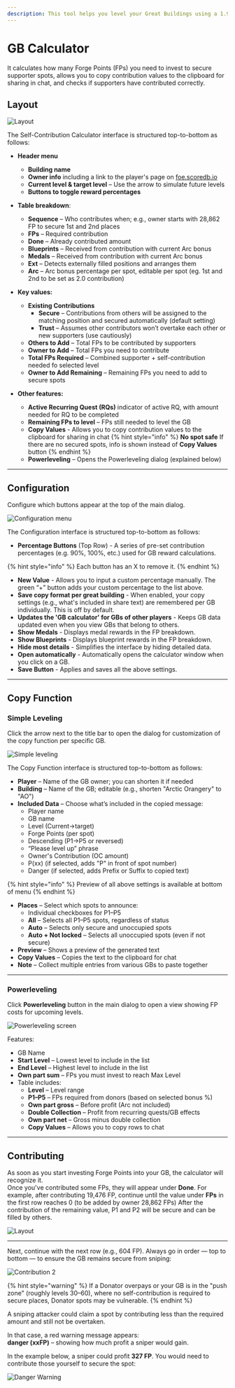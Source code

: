 ```yaml
--- 
description: This tool helps you level your Great Buildings using a 1.9 support (or any custom value).  
--- 
```

# GB Calculator

It calculates how many Forge Points (FPs) you need to invest to secure supporter spots, allows you to copy contribution values to the clipboard for sharing in chat, and checks if supporters have contributed correctly. 

## Layout

![Layout](https://github.com/user-attachments/assets/f43f4e65-f060-42e5-989f-49b0aa0f7691)

The Self-Contribution Calculator interface is structured top-to-bottom as follows:

- **Header menu**
  - **Building name**
  - **Owner info** including a link to the player's page on [foe.scoredb.io](https://foe.scoredb.io/)
  - **Current level & target level** – Use the arrow to simulate future levels
  - **Buttons to toggle reward percentages**

- **Table breakdown**:
  - **Sequence** – Who contributes when; e.g., owner starts with 28,862 FP to secure 1st and 2nd places
  - **FPs** – Required contribution
  - **Done** – Already contributed amount
  - **Blueprints** – Received from contribution with current Arc bonus
  - **Medals** – Received from contribution with current Arc bonus
  - **Ext** – Detects externally filled positions and arranges them
  - **Arc** – Arc bonus percentage per spot, editable per spot (eg. 1st and 2nd to be set as 2.0 contribution)

- **Key values:**
  - **Existing Contributions**
    - **Secure** – Contributions from others will be assigned to the matching position and secured automatically (default setting)
    - **Trust** – Assumes other contributors won’t overtake each other or new supporters (use cautiously)
  - **Others to Add** – Total FPs to be contributed by supporters
  - **Owner to Add** – Total FPs you need to contribute
  - **Total FPs Required** – Combined supporter + self-contribution needed fo selected level
  - **Owner to Add Remaining** – Remaining FPs you need to add to secure spots

- **Other features:**
  - **Active Recurring Quest (RQs)** indicator of active RQ, with amount needed for RQ to be completed
  - **Remaining FPs to level** – FPs still needed to level the GB
  - **Copy Values** - Allows you to copy contribution values to the clipboard for sharing in chat
{% hint style="info" %}
**No spot safe** If there are no secured spots, info is shown instead of **Copy Values** button
{% endhint %}
  - **Powerleveling** – Opens the Powerleveling dialog (explained below)

---

## Configuration

Configure which buttons appear at the top of the main dialog.

![Configuration menu](https://github.com/user-attachments/assets/edc054f4-7ae5-449d-84da-111b08470c20)

The Configuration interface is structured top-to-bottom as follows:
- **Percentage Buttons** (Top Row) - A series of pre-set contribution percentages (e.g. 90%, 100%, etc.) used for GB reward calculations.

{% hint style="info" %}
Each button has an X to remove it.
{% endhint %}

- **New Value** - Allows you to input a custom percentage manually. The green “+” button adds your custom percentage to the list above.
- **Save copy format per great building** - When enabled, your copy settings (e.g., what's included in share text) are remembered per GB individually. This is off by default.
- **Updates the 'GB calculator' for GBs of other players** - Keeps GB data updated even when you view GBs that belong to others.
- **Show Medals** - Displays medal rewards in the FP breakdown.
- **Show Blueprints** - Displays blueprint rewards in the FP breakdown.
- **Hide most details** - Simplifies the interface by hiding detailed data.
- **Open automatically** - Automatically opens the calculator window when you click on a GB.
- **Save Button** - Applies and saves all the above settings.

---

## Copy Function

### Simple Leveling

Click the arrow next to the title bar to open the dialog for customization of the copy function per specific GB.

![Simple leveling](https://github.com/user-attachments/assets/19511e1a-b25e-4269-b39e-94b0aaa13d5c)

The Copy Function interface is structured top-to-bottom as follows:

- **Player** – Name of the GB owner; you can shorten it if needed
- **Building** – Name of the GB; editable (e.g., shorten "Arctic Orangery" to "AO")
- **Included Data** – Choose what’s included in the copied message:
  - Player name
  - GB name
  - Level (Current→target)
  - Forge Points (per spot)
  - Descending (P1→P5 or reversed)
  - “Please level up” phrase
  - Owner's Contribution (OC amount)
  - P(xx) (if selected, adds "P" in front of spot number)
  - Danger (if selected, adds Prefix or Suffix to copied text)
  
{% hint style="info" %}
Preview of all above settings is available at bottom of menu
{% endhint %}

  
- **Places** – Select which spots to announce:
  - Individual checkboxes for P1–P5
  - **All** – Selects all P1–P5 spots, regardless of status
  - **Auto** – Selects only secure and unoccupied spots
  - **Auto + Not locked** – Selects all unoccupied spots (even if not secure)
- **Preview** – Shows a preview of the generated text
- **Copy Values** – Copies the text to the clipboard for chat
- **Note** – Collect multiple entries from various GBs to paste together

---

### Powerleveling

Click **Powerleveling** button in the main dialog to open a view showing FP costs for upcoming levels.

![Powerleveling screen](https://github.com/user-attachments/assets/16f89baf-3b70-438f-af97-b888b2a49e7e)

Features:
- GB Name
- **Start Level** – Lowest level to include in the list
- **End Level** – Highest level to include in the list
- **Own part sum** – FPs you must invest to reach Max Level
- Table includes:
  - **Level** – Level range
  - **P1–P5** – FPs required from donors (based on selected bonus %)
  - **Own part gross** – Before profit (Arc not included)
  - **Double Collection** – Profit from recurring quests/GB effects
  - **Own part net** – Gross minus double collection
  - **Copy Values** – Allows you to copy rows to chat

---

## Contributing

As soon as you start investing Forge Points into your GB, the calculator will recognize it.  
Once you've contributed some FPs, they will appear under **Done**. 
For example, after contributing 19,476 FP, continue until the value under **FPs** in the first row reaches 0 (to be added by owner 28,862 FPs)
After the contribution of the remaining value, P1 and P2 will be secure and can be filled by others.

![Layout](https://github.com/user-attachments/assets/f43f4e65-f060-42e5-989f-49b0aa0f7691)

---
Next, continue with the next row (e.g., 604 FP). Always go in order — top to bottom — to ensure the GB remains secure from sniping:

![Contribution 2](https://github.com/user-attachments/assets/b82c1df6-9eb3-4530-ae81-ec7582a1b405)


{% hint style="warning" %}
If a Donator overpays or your GB is in the "push zone" (roughly levels 30–60), where no self-contribution is required to secure places, Donator spots may be vulnerable.
{% endhint %}

A sniping attacker could claim a spot by contributing less than the required amount and still not be overtaken.

In that case, a red warning message appears:  
**danger (xxFP)** – showing how much profit a sniper would gain.

In the example below, a sniper could profit **327 FP**. You would need to contribute those yourself to secure the spot:

![Danger Warning](https://github.com/user-attachments/assets/941f5a25-be42-4c6c-a960-c6046a9afbd7)
